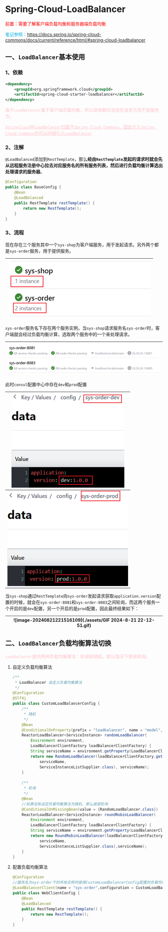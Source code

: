 # Spring-Cloud-LoadBalancer

<font color=red>前置：需要了解客户端负载均衡和服务器端负载均衡</font>

<font color=skublue>笔记参照：https://docs.spring.io/spring-cloud-commons/docs/current/reference/html/#spring-cloud-loadbalancer</font>

[客户端负载均衡和服务器端负载均衡]: ../SpringCloud知识点.md#2、客户端负载均衡与服务端负载均衡



## 一、`LoadBalancer`基本使用

### 1、依赖

```xml
<dependency>
    <groupId>org.springframework.cloud</groupId>
    <artifactId>spring-cloud-starter-loadbalancer</artifactId>
</dependency>
```

<font color=pink>由于`LoadBalancer`属于客户端负载均衡，所以其依赖应该放在请求方而不是服务方。</font>

<font color=pink><u>`SpringCloud`中`LoadBalancer`归属于`Spring Cloud Commons`。因此引入`Spring Cloud Commons`也可以间接引入`LoadBalancer`</u></font>

### 2、注解

`@LoadBalanced`添加到`RestTemplate`，那么**经由`RestTemplate`发起的请求时就会先从远程服务注册中心拉去对应服务名的所有服务列表，然后进行负载均衡计算选出处理请求的服务器**。

```java
@Configuration
public class BaseConfig {
    @Bean
    @LoadBalanced
    public RestTemplate restTemplate() {
        return new RestTemplate();
    }
}
```

### 3、流程

现在存在三个服务其中一个`sys-shop`为客户端服务，用于发起请求。另外两个都是`sys-order`服务，用于提供服务。

| ![image-20240821220643603](./assets/image-20240821220643603.png) |
| ------------------------------------------------------------ |

`sys-order`服务名下存在两个服务实例，当`sys-shop`请求服务名`sys-order`时，客户端就会经过负载均衡计算，选取两个服务中的一个来处理请求。

| ![image-20240821220818143](./assets/image-20240821220818143.png) |
| ------------------------------------------------------------ |

此时`consul`配置中心中存在`dev`和`prod`配置

| ![image-20240821221458414](./assets/image-20240821221458414.png) |
| ------------------------------------------------------------ |
| ![image-20240821221516109](./assets/image-20240821221516109.png) |

当`sys-shop`通过`RestTemplate`向`sys-order`发起请求获取`application.version`配置的时候，就会在`sys-order-8081`和`sys-order-8083`之间轮询，而这两个服务一个开启的是`dev`配置，另一个开启的是`prod`配置，因此最终结果如下：

| ![image-20240821221516109](./assets/GIF 2024-8-21 22-12-51.gif) |
| ------------------------------------------------------------ |



## 二、`LoadBalancer`负载均衡算法切换

<font color=pink>`Loadbalancer`提供两种负载均衡算法：轮询和随机。默认情况下使用轮询。</font>

1. 自定义负载均衡算法

   ```java
   /**
    * LoadBalancer 自定义负载均衡算法
    */
   @Configuration
   @Slf4j
   public class CustomLoadBalancerConfig {
       /**
        * 随机
        */
       @Bean
       @ConditionalOnProperty(prefix = "loadbalancer", name = "model", havingValue = "random")
       ReactorLoadBalancer<ServiceInstance> randomLoadBalancer(
           Environment environment, 
           LoadBalancerClientFactory loadBalancerClientFactory) {
           String serviceName = environment.getProperty(LoadBalancerClientFactory.PROPERTY_NAME);
           return new RandomLoadBalancer(loadBalancerClientFactory.getLazyProvider(
               serviceName, 
               ServiceInstanceListSupplier.class), serviceName);
       }
   
       /**
        * 轮询
        */
       @Bean
       //如果没有设定负载均衡算法为随机，那么就是轮询
       @ConditionalOnMissingBean(value = {RandomLoadBalancer.class})
       ReactorLoadBalancer<ServiceInstance> roundRobinLoadBalancer(
           Environment environment, 
           LoadBalancerClientFactory loadBalancerClientFactory) {
           String serviceName = environment.getProperty(LoadBalancerClientFactory.PROPERTY_NAME);
           return new RoundRobinLoadBalancer(loadBalancerClientFactory.getLazyProvider(
               serviceName, 
               ServiceInstanceListSupplier.class),serviceName);
       }
   }
   ```

   

2. 配置负载均衡算法

   ```java
   @Configuration
   //服务名为sys-order下的所有实例均使用CustomLoadBalancerConfig配置的负载均衡算法
   @LoadBalancerClient(name = "sys-order",configuration = CustomLoadBalancerConfig.class)
   public class WebClientConfig {
       @Bean
       @LoadBalanced
       public RestTemplate restTemplate() {
           return new RestTemplate();
       }
   }
   ```





